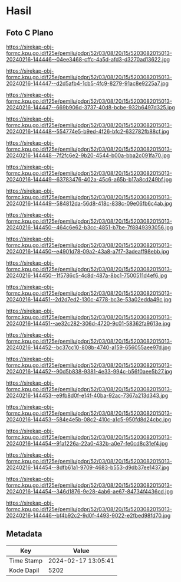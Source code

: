 # Hasil

## Foto C Plano

https://sirekap-obj-formc.kpu.go.id/f25e/pemilu/pdpr/52/03/08/20/15/5203082015013-20240216-144446--04ee3468-cffc-4a5d-afd3-d3270ad13622.jpg

https://sirekap-obj-formc.kpu.go.id/f25e/pemilu/pdpr/52/03/08/20/15/5203082015013-20240216-144447--d2d5afb4-1cb5-4fc9-8279-91ac8e9225a7.jpg

https://sirekap-obj-formc.kpu.go.id/f25e/pemilu/pdpr/52/03/08/20/15/5203082015013-20240216-144447--669b906d-3737-40d8-bcbe-932b6497d325.jpg

https://sirekap-obj-formc.kpu.go.id/f25e/pemilu/pdpr/52/03/08/20/15/5203082015013-20240216-144448--554774e5-b9ed-4f26-bfc2-632782fb88cf.jpg

https://sirekap-obj-formc.kpu.go.id/f25e/pemilu/pdpr/52/03/08/20/15/5203082015013-20240216-144448--7f2fc6e2-9b20-4544-b00a-bba2c091fa70.jpg

https://sirekap-obj-formc.kpu.go.id/f25e/pemilu/pdpr/52/03/08/20/15/5203082015013-20240216-144449--63783476-402a-45c6-a65b-b17a8cd249bf.jpg

https://sirekap-obj-formc.kpu.go.id/f25e/pemilu/pdpr/52/03/08/20/15/5203082015013-20240216-144449--584812da-56d8-418c-838c-09e06fb6c4ab.jpg

https://sirekap-obj-formc.kpu.go.id/f25e/pemilu/pdpr/52/03/08/20/15/5203082015013-20240216-144450--464c6e62-b3cc-4851-b7be-7f8849393056.jpg

https://sirekap-obj-formc.kpu.go.id/f25e/pemilu/pdpr/52/03/08/20/15/5203082015013-20240216-144450--e4901d78-09a2-43a8-a7f7-3adeaff98ebb.jpg

https://sirekap-obj-formc.kpu.go.id/f25e/pemilu/pdpr/52/03/08/20/15/5203082015013-20240216-144450--1f5786c5-4c8d-487a-8bc1-7500511d4ef6.jpg

https://sirekap-obj-formc.kpu.go.id/f25e/pemilu/pdpr/52/03/08/20/15/5203082015013-20240216-144451--2d2d7ed2-130c-4778-bc3e-53a02edda49c.jpg

https://sirekap-obj-formc.kpu.go.id/f25e/pemilu/pdpr/52/03/08/20/15/5203082015013-20240216-144451--ae32c282-306d-4720-9c01-58362fa9613e.jpg

https://sirekap-obj-formc.kpu.go.id/f25e/pemilu/pdpr/52/03/08/20/15/5203082015013-20240216-144452--bc37cc10-808b-4740-a159-656055aee97d.jpg

https://sirekap-obj-formc.kpu.go.id/f25e/pemilu/pdpr/52/03/08/20/15/5203082015013-20240216-144452--90d5b838-9381-4e33-994c-b56f0aee5b27.jpg

https://sirekap-obj-formc.kpu.go.id/f25e/pemilu/pdpr/52/03/08/20/15/5203082015013-20240216-144453--e9fb8d0f-e14f-40ba-92ac-7367a213d343.jpg

https://sirekap-obj-formc.kpu.go.id/f25e/pemilu/pdpr/52/03/08/20/15/5203082015013-20240216-144453--584e4e5b-08c2-410c-a1c5-950fd8d24cbc.jpg

https://sirekap-obj-formc.kpu.go.id/f25e/pemilu/pdpr/52/03/08/20/15/5203082015013-20240216-144454--91a1226a-22a0-432b-a0e7-fe0cd8c31ef4.jpg

https://sirekap-obj-formc.kpu.go.id/f25e/pemilu/pdpr/52/03/08/20/15/5203082015013-20240216-144454--8dfb61a1-9709-4683-b553-d9db37ee1437.jpg

https://sirekap-obj-formc.kpu.go.id/f25e/pemilu/pdpr/52/03/08/20/15/5203082015013-20240216-144454--346d1876-9e28-4ab6-ae67-84734f4436cd.jpg

https://sirekap-obj-formc.kpu.go.id/f25e/pemilu/pdpr/52/03/08/20/15/5203082015013-20240216-144446--bf4b92c2-9d0f-4493-9022-e2fbed98fd70.jpg


## Metadata

| Key        | Value               |
| ---------- | ------------------- |
| Time Stamp | 2024-02-17 13:05:41 |
| Kode Dapil | 5202                |



